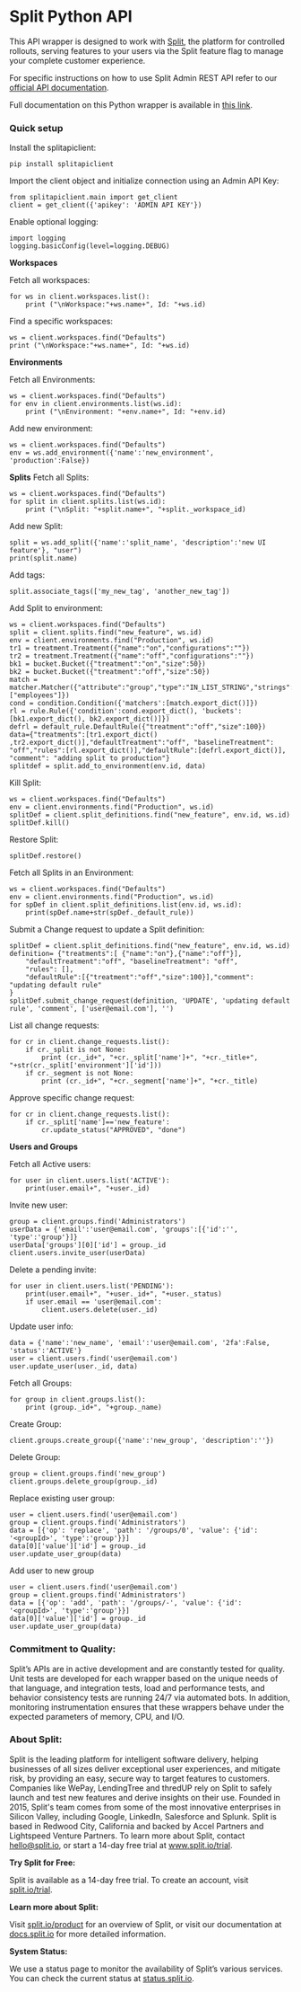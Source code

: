 # Split Python API

This API wrapper is designed to work with [Split](https://www.split.io), the platform for controlled rollouts, serving features to your users via the Split feature flag to manage your complete customer experience.

For specific instructions on how to use Split Admin REST API refer to our [official API documentation](https://docs.split.io/reference).

Full documentation on this Python wrapper is available in [this link](https://help.split.io/hc/en-us/articles/4412331052685-Python-PyPi-library-for-Split-REST-Admin-API).

### Quick setup

Install the splitapiclient:
```
pip install splitapiclient
```

Import the client object and initialize connection using an Admin API Key:

```
from splitapiclient.main import get_client
client = get_client({'apikey': 'ADMIN API KEY'})
```


Enable optional logging:

```
import logging
logging.basicConfig(level=logging.DEBUG)
```

**Workspaces**

Fetch all workspaces:

```
for ws in client.workspaces.list():
    print ("\nWorkspace:"+ws.name+", Id: "+ws.id)
```

Find a specific workspaces:

```
ws = client.workspaces.find("Defaults")
print ("\nWorkspace:"+ws.name+", Id: "+ws.id)
```

**Environments**

Fetch all Environments:

```
ws = client.workspaces.find("Defaults")
for env in client.environments.list(ws.id):
    print ("\nEnvironment: "+env.name+", Id: "+env.id)
```

Add new environment:

```
ws = client.workspaces.find("Defaults")
env = ws.add_environment({'name':'new_environment', 'production':False})
```

**Splits**
Fetch all Splits:

```
ws = client.workspaces.find("Defaults")
for split in client.splits.list(ws.id):
    print ("\nSplit: "+split.name+", "+split._workspace_id)
```

Add new Split:

```
split = ws.add_split({'name':'split_name', 'description':'new UI feature'}, "user")
print(split.name)
```

Add tags:

```
split.associate_tags(['my_new_tag', 'another_new_tag'])
```

Add Split to environment:

```
ws = client.workspaces.find("Defaults")
split = client.splits.find("new_feature", ws.id) 
env = client.environments.find("Production", ws.id)
tr1 = treatment.Treatment({"name":"on","configurations":""})
tr2 = treatment.Treatment({"name":"off","configurations":""})
bk1 = bucket.Bucket({"treatment":"on","size":50})
bk2 = bucket.Bucket({"treatment":"off","size":50})
match = matcher.Matcher({"attribute":"group","type":"IN_LIST_STRING","strings":["employees"]})
cond = condition.Condition({'matchers':[match.export_dict()]})
rl = rule.Rule({'condition':cond.export_dict(), 'buckets':[bk1.export_dict(), bk2.export_dict()]})
defrl = default_rule.DefaultRule({"treatment":"off","size":100}) 
data={"treatments":[tr1.export_dict() ,tr2.export_dict()],"defaultTreatment":"off", "baselineTreatment": "off","rules":[rl.export_dict()],"defaultRule":[defrl.export_dict()], "comment": "adding split to production"}
splitdef = split.add_to_environment(env.id, data)
```

Kill Split:

```
ws = client.workspaces.find("Defaults")
env = client.environments.find("Production", ws.id)
splitDef = client.split_definitions.find("new_feature", env.id, ws.id)
splitDef.kill()
```

Restore Split:

```
splitDef.restore()
```

Fetch all Splits in an Environment:

```
ws = client.workspaces.find("Defaults")
env = client.environments.find("Production", ws.id)
for spDef in client.split_definitions.list(env.id, ws.id):
    print(spDef.name+str(spDef._default_rule))
```

Submit a Change request to update a Split definition:

```
splitDef = client.split_definitions.find("new_feature", env.id, ws.id)
definition= {"treatments":[ {"name":"on"},{"name":"off"}],
    "defaultTreatment":"off", "baselineTreatment": "off",
    "rules": [],
    "defaultRule":[{"treatment":"off","size":100}],"comment": "updating default rule"
}
splitDef.submit_change_request(definition, 'UPDATE', 'updating default rule', 'comment', ['user@email.com'], '')
```

List all change requests:

```
for cr in client.change_requests.list():
    if cr._split is not None:
        print (cr._id+", "+cr._split['name']+", "+cr._title+", "+str(cr._split['environment']['id'])) 
    if cr._segment is not None:
        print (cr._id+", "+cr._segment['name']+", "+cr._title)
```

Approve specific change request:

```
for cr in client.change_requests.list():
    if cr._split['name']=='new_feature':
        cr.update_status("APPROVED", "done")
```

**Users and Groups**

Fetch all Active users:

```
for user in client.users.list('ACTIVE'):
    print(user.email+", "+user._id) 
```

Invite new user:

```
group = client.groups.find('Administrators')
userData = {'email':'user@email.com', 'groups':[{'id':'', 'type':'group'}]}
userData['groups'][0]['id'] = group._id
client.users.invite_user(userData)
```

Delete a pending invite:

```
for user in client.users.list('PENDING'):
    print(user.email+", "+user._id+", "+user._status)
    if user.email == 'user@email.com': 
        client.users.delete(user._id)
```

Update user info:

```
data = {'name':'new_name', 'email':'user@email.com', '2fa':False, 'status':'ACTIVE'}
user = client.users.find('user@email.com')
user.update_user(user._id, data)
```

Fetch all Groups:

```
for group in client.groups.list():
    print (group._id+", "+group._name)
```

Create Group:

```
client.groups.create_group({'name':'new_group', 'description':''})
```

Delete Group:

```
group = client.groups.find('new_group')
client.groups.delete_group(group._id)
```

Replace existing user group:

```
user = client.users.find('user@email.com')
group = client.groups.find('Administrators')
data = [{'op': 'replace', 'path': '/groups/0', 'value': {'id': '<groupId>', 'type':'group'}}]
data[0]['value']['id'] = group._id
user.update_user_group(data)
```

Add user to new group

```
user = client.users.find('user@email.com')
group = client.groups.find('Administrators')
data = [{'op': 'add', 'path': '/groups/-', 'value': {'id': '<groupId>', 'type':'group'}}]
data[0]['value']['id'] = group._id
user.update_user_group(data)
```

### Commitment to Quality:

Split’s APIs are in active development and are constantly tested for quality. Unit tests are developed for each wrapper based on the unique needs of that language, and integration tests, load and performance tests, and behavior consistency tests are running 24/7 via automated bots. In addition, monitoring instrumentation ensures that these wrappers behave under the expected parameters of memory, CPU, and I/O.

### About Split:

Split is the leading platform for intelligent software delivery, helping businesses of all sizes deliver exceptional user experiences, and mitigate risk, by providing an easy, secure way to target features to customers. Companies like WePay, LendingTree and thredUP rely on Split to safely launch and test new features and derive insights on their use. Founded in 2015, Split's team comes from some of the most innovative enterprises in Silicon Valley, including Google, LinkedIn, Salesforce and Splunk. Split is based in Redwood City, California and backed by Accel Partners and Lightspeed Venture Partners. To learn more about Split, contact hello@split.io, or start a 14-day free trial at www.split.io/trial.

**Try Split for Free:**

Split is available as a 14-day free trial. To create an account, visit [split.io/trial](https://www.split.io/trial).

**Learn more about Split:** 

Visit [split.io/product](https://www.split.io/product) for an overview of Split, or visit our documentation at [docs.split.io](http://docs.split.io) for more detailed information.

**System Status:**

We use a status page to monitor the availability of Split’s various services. You can check the current status at [status.split.io](http://status.split.io).

